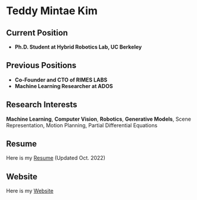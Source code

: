 # Teddy Mintae Kim

## Current Position
- **Ph.D. Student at Hybrid Robotics Lab, UC Berkeley**  

## Previous Positions
- **Co-Founder and CTO of RIMES LABS**  
- **Machine Learning Researcher at ADOS**

## Research Interests
**Machine Learning**, **Computer Vision**, **Robotics**, **Generative Models**, Scene Representation, Motion Planning, Partial Differential Equations  

## Resume
Here is my [Resume](./Resume_Mark_Mintae_Kim.pdf) (Updated Oct. 2022)

## Website
Here is my [Website](https://sites.google.com/view/teddykim)
